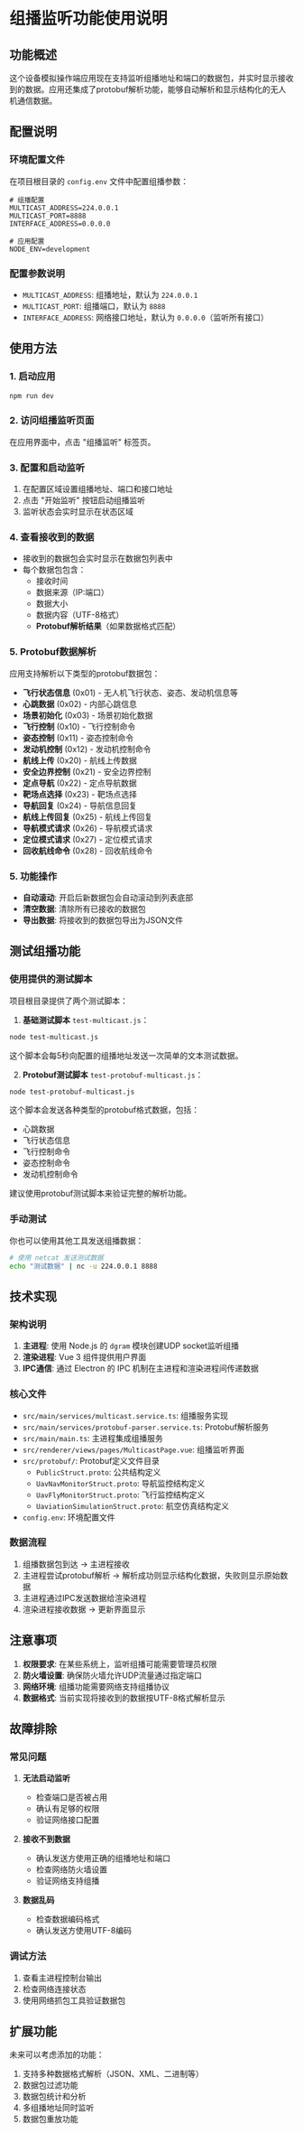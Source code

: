 # 组播监听功能使用说明

## 功能概述

这个设备模拟操作端应用现在支持监听组播地址和端口的数据包，并实时显示接收到的数据。应用还集成了protobuf解析功能，能够自动解析和显示结构化的无人机通信数据。

## 配置说明

### 环境配置文件

在项目根目录的 `config.env` 文件中配置组播参数：

```env
# 组播配置
MULTICAST_ADDRESS=224.0.0.1
MULTICAST_PORT=8888
INTERFACE_ADDRESS=0.0.0.0

# 应用配置
NODE_ENV=development
```

### 配置参数说明

- `MULTICAST_ADDRESS`: 组播地址，默认为 `224.0.0.1`
- `MULTICAST_PORT`: 组播端口，默认为 `8888`
- `INTERFACE_ADDRESS`: 网络接口地址，默认为 `0.0.0.0`（监听所有接口）

## 使用方法

### 1. 启动应用

```bash
npm run dev
```

### 2. 访问组播监听页面

在应用界面中，点击 "组播监听" 标签页。

### 3. 配置和启动监听

1. 在配置区域设置组播地址、端口和接口地址
2. 点击 "开始监听" 按钮启动组播监听
3. 监听状态会实时显示在状态区域

### 4. 查看接收到的数据

- 接收到的数据包会实时显示在数据包列表中
- 每个数据包包含：
  - 接收时间
  - 数据来源（IP:端口）
  - 数据大小
  - 数据内容（UTF-8格式）
  - **Protobuf解析结果**（如果数据格式匹配）

### 5. Protobuf数据解析

应用支持解析以下类型的protobuf数据包：
- **飞行状态信息** (0x01) - 无人机飞行状态、姿态、发动机信息等
- **心跳数据** (0x02) - 内部心跳信息
- **场景初始化** (0x03) - 场景初始化数据
- **飞行控制** (0x10) - 飞行控制命令
- **姿态控制** (0x11) - 姿态控制命令
- **发动机控制** (0x12) - 发动机控制命令
- **航线上传** (0x20) - 航线上传数据
- **安全边界控制** (0x21) - 安全边界控制
- **定点导航** (0x22) - 定点导航数据
- **靶场点选择** (0x23) - 靶场点选择
- **导航回复** (0x24) - 导航信息回复
- **航线上传回复** (0x25) - 航线上传回复
- **导航模式请求** (0x26) - 导航模式请求
- **定位模式请求** (0x27) - 定位模式请求
- **回收航线命令** (0x28) - 回收航线命令

### 5. 功能操作

- **自动滚动**: 开启后新数据包会自动滚动到列表底部
- **清空数据**: 清除所有已接收的数据包
- **导出数据**: 将接收到的数据包导出为JSON文件

## 测试组播功能

### 使用提供的测试脚本

项目根目录提供了两个测试脚本：

1. **基础测试脚本** `test-multicast.js`：
```bash
node test-multicast.js
```
这个脚本会每5秒向配置的组播地址发送一次简单的文本测试数据。

2. **Protobuf测试脚本** `test-protobuf-multicast.js`：
```bash
node test-protobuf-multicast.js
```
这个脚本会发送各种类型的protobuf格式数据，包括：
- 心跳数据
- 飞行状态信息
- 飞行控制命令
- 姿态控制命令
- 发动机控制命令

建议使用protobuf测试脚本来验证完整的解析功能。

### 手动测试

你也可以使用其他工具发送组播数据：

```bash
# 使用 netcat 发送测试数据
echo "测试数据" | nc -u 224.0.0.1 8888
```

## 技术实现

### 架构说明

1. **主进程**: 使用 Node.js 的 `dgram` 模块创建UDP socket监听组播
2. **渲染进程**: Vue 3 组件提供用户界面
3. **IPC通信**: 通过 Electron 的 IPC 机制在主进程和渲染进程间传递数据

### 核心文件

- `src/main/services/multicast.service.ts`: 组播服务实现
- `src/main/services/protobuf-parser.service.ts`: Protobuf解析服务
- `src/main/main.ts`: 主进程集成组播服务
- `src/renderer/views/pages/MulticastPage.vue`: 组播监听界面
- `src/protobuf/`: Protobuf定义文件目录
  - `PublicStruct.proto`: 公共结构定义
  - `UavNavMonitorStruct.proto`: 导航监控结构定义
  - `UavFlyMonitorStruct.proto`: 飞行监控结构定义
  - `UaviationSimulationStruct.proto`: 航空仿真结构定义
- `config.env`: 环境配置文件

### 数据流程

1. 组播数据包到达 → 主进程接收
2. 主进程尝试protobuf解析 → 解析成功则显示结构化数据，失败则显示原始数据
3. 主进程通过IPC发送数据给渲染进程
4. 渲染进程接收数据 → 更新界面显示

## 注意事项

1. **权限要求**: 在某些系统上，监听组播可能需要管理员权限
2. **防火墙设置**: 确保防火墙允许UDP流量通过指定端口
3. **网络环境**: 组播功能需要网络支持组播协议
4. **数据格式**: 当前实现将接收到的数据按UTF-8格式解析显示

## 故障排除

### 常见问题

1. **无法启动监听**
   - 检查端口是否被占用
   - 确认有足够的权限
   - 验证网络接口配置

2. **接收不到数据**
   - 确认发送方使用正确的组播地址和端口
   - 检查网络防火墙设置
   - 验证网络支持组播

3. **数据乱码**
   - 检查数据编码格式
   - 确认发送方使用UTF-8编码

### 调试方法

1. 查看主进程控制台输出
2. 检查网络连接状态
3. 使用网络抓包工具验证数据包

## 扩展功能

未来可以考虑添加的功能：

1. 支持多种数据格式解析（JSON、XML、二进制等）
2. 数据包过滤功能
3. 数据包统计和分析
4. 多组播地址同时监听
5. 数据包重放功能 